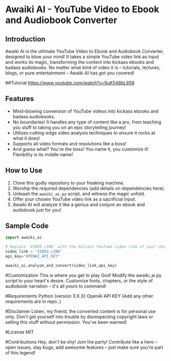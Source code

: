 # Awaiki AI - YouTube Video to Ebook and Audiobook Converter

## Introduction
Awaiki AI is the ultimate YouTube Video to Ebook and Audiobook Converter, designed to blow your mind! It takes a simple YouTube video link as input and works its magic, transforming the content into kickass ebooks and badass audiobooks. No matter what kind of video it is – tutorials, lectures, blogs, or pure entertainment – Awaiki AI has got you covered!

##Tutorial
https://www.youtube.com/watch?v=9uK548bL858

## Features
- Mind-blowing conversion of YouTube videos into kickass ebooks and badass audiobooks.
- No boundaries! It handles any type of content like a pro, from teaching you stuff to taking you on an epic storytelling journey!
- Utilizes cutting-edge video analysis techniques to ensure it rocks at what it does!
- Supports all video formats and resolutions like a boss!
- And guess what? You're the boss! You name it, you customize it! Flexibility is its middle name!

## How to Use
1. Clone this godly repository to your freaking machine.
2. Worship the required dependencies (add details on dependencies here).
3. Unleash the `awaiki_ai.py` script, and witness the magic unfold.
4. Offer your chosen YouTube video link as a sacrificial input.
5. Awaiki AI will analyze it like a genius and conjure an ebook and audiobook just for you!

## Sample Code
```python
import awaiki_ai

# Replace 'VIDEO_LINK' with the holiest YouTube video link of your choice
video_link = 'VIDEO_LINK'
api_key="OPENAI_API_KEY"

awaiki_ai.analyze_and_convert(video_link,api_key)
```

#Customization
This is where you get to play God! Modify the awaiki_ai.py script to your heart's desire. Customize fonts, chapters, or the style of audiobook narration – it's all yours to command!

#Requirements
Python (version 3.X.X)
OpenAi API KEY
(Add any other requirements are in repo..)

#Disclaimer
Listen, my friend, the converted content is for personal use only. Don't get yourself into trouble by disrespecting copyright laws or selling this stuff without permission. You've been warned!

#License
MIT

#Contributions
Hey, don't be shy! Join the party! Contribute like a hero – open issues, slay bugs, add awesome features – just make sure you're part of this legend!
